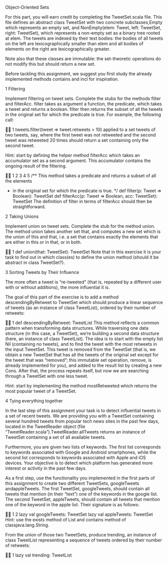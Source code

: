 Object-Oriented Sets

For this part, you will earn credit by completing the TweetSet.scala file. This file defines an abstract class TweetSet with two concrete subclasses,Empty which represents an empty set, and NonEmpty(elem: Tweet, left: TweetSet, right: TweetSet), which represents a non-empty set as a binary tree rooted at elem. The tweets are indexed by their text bodies: the bodies of all tweets on the left are lexicographically smaller than elem and all bodies of elements on the right are lexicographically greater.

Note also that these classes are immutable: the set-theoretic operations do not modify this but should return a new set.

Before tackling this assignment, we suggest you first study the already implemented methods contains and incl for inspiration.

1 Filtering

Implement filtering on tweet sets. Complete the stubs for the methods filter and filterAcc. filter takes as argument a function, the predicate, which takes a tweet and returns a boolean. filter then returns the subset of all the tweets in the original set for which the predicate is true. For example, the following call:



1
tweets.filter(tweet => tweet.retweets > 10)
applied to a set tweets of two tweets, say, where the first tweet was not retweeted and the second tweet was retweeted 20 times should return a set containing only the second tweet.

Hint: start by defining the helper method filterAcc which takes an accumulator set as a second argument. This accumulator contains the ongoing result of the filtering.



1
2
3
4
5
/** This method takes a predicate and returns a subset of all the elements
 *  in the original set for which the predicate is true.
 */
def filter(p: Tweet => Boolean): TweetSet
def filterAcc(p: Tweet => Boolean, acc: TweetSet): TweetSet
The definition of filter in terms of filterAcc should then be straightforward.

2 Taking Unions

Implement union on tweet sets. Complete the stub for the method union. The method union takes another set that, and computes a new set which is the union of this and that, i.e. a set that contains exactly the elements that are either in this or in that, or in both.



1
def union(that: TweetSet): TweetSet
Note that in this exercise it is your task to find out in which class(es) to define the union method (should it be abstract in class TweetSet?).

3 Sorting Tweets by Their Influence

The more often a tweet is “re-tweeted” (that is, repeated by a different user with or without additions), the more influential it is.

The goal of this part of the exercise is to add a method descendingByRetweet to TweetSet which should produce a linear sequence of tweets (as an instance of class TweetList), ordered by their number of retweets:



1
def descendingByRetweet: TweetList
This method reflects a common pattern when transforming data structures. While traversing one data structure (in this case, a TweetSet), we’re building a second data structure (here, an instance of class TweetList). The idea is to start with the empty list Nil (containing no tweets), and to find the tweet with the most retweets in the input TweetSet. This tweet is removed from the TweetSet (that is, we obtain a new TweetSet that has all the tweets of the original set except for the tweet that was “removed”; this immutable set operation, remove, is already implemented for you), and added to the result list by creating a new Cons. After that, the process repeats itself, but now we are searching through a TweetSet with one less tweet.

Hint: start by implementing the method mostRetweeted which returns the most popular tweet of a TweetSet.

4 Tying everything together

In the last step of this assignment your task is to detect influential tweets in a set of recent tweets. We are providing you with a TweetSet containing several hundred tweets from popular tech news sites in the past few days, located in the TweetReader object (file “TweetReader.scala”).TweetReader.allTweets returns an instance of TweetSet containing a set of all available tweets.

Furthermore, you are given two lists of keywords. The first list corresponds to keywords associated with Google and Android smartphones, while the second list corresponds to keywords associated with Apple and iOS devices. Your objective is to detect which platform has generated more interest or activity in the past few days.

As a first step, use the functionality you implemented in the first parts of this assignment to create two different TweetSets, googleTweets andappleTweets. The first TweetSet, googleTweets, should contain all tweets that mention (in their “text”) one of the keywords in the google list. The second TweetSet, appleTweets, should contain all tweets that mention one of the keyword in the apple list. Their signature is as follows:



1
2
lazy val googleTweets: TweetSet
lazy val appleTweets: TweetSet
Hint: use the exists method of List and contains method of classjava.lang.String.

From the union of those two TweetSets, produce trending, an instance of class TweetList representing a sequence of tweets ordered by their number of retweets:



1
lazy val trending: TweetList
